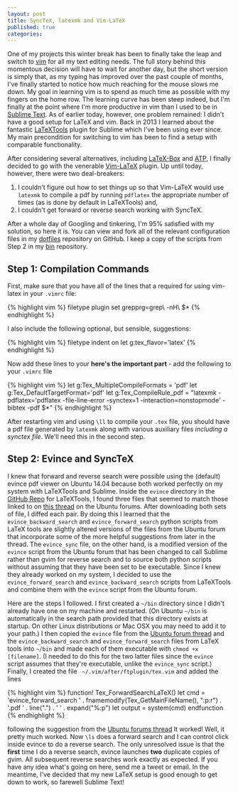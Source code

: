 ```yaml
---
layout: post
title: SyncTeX, latexmk and Vim-LaTeX
published: true
categories:
---
```

One of my projects this winter break has been to finally take the leap and switch to [vim](http://www.vim.org) for all my text editing needs.
The full story behind this momentous decision will have to wait for another day, but the short version is simply that, as my typing has improved over the past couple of months, I've finally started to notice how much reaching for the mouse slows me down.
My goal in learning vim is to spend as much time as possible with my fingers on the home row.
The learning curve has been steep indeed, but I'm finally at the point where I'm more productive in vim than I used to be in [Sublime Text](http://www.sublimetext.com).
As of earlier today, however, one problem remained: I didn't have a good setup for LaTeX and vim.
Back in 2013 I learned about the fantastic [LaTeXTools](https://github.com/SublimeText/LaTeXTools) plugin for Sublime which I've been using ever since.
My main precondition for switching to vim has been to find a setup with comparable functionality.

After considering several alternatives, including [LaTeX-Box](https://github.com/LaTeX-Box-Team/LaTeX-Box) and [ATP](http://atp-vim.sourceforge.net), I finally decided to go with the venerable [Vim-LaTeX](http://vim-latex.sourceforge.net) plugin.
Up until today, however, there were two deal-breakers:

1. I couldn't figure out how to set things up so that Vim-LaTeX would use ``latexmk`` to compile a pdf by running ``pdflatex`` the appropriate number of times (as is done by default in LaTeXTools) and,
2. I couldn't get forward or reverse search working with SyncTeX.

After a whole day of Googling and tinkering, I'm 95% satisfied with my solution, so here it is.
You can view and fork all of the relevant configuration files in my [dotfiles](https://github.com/fditraglia/dotfiles) repository on GitHub.
I keep a copy of the scripts from Step 2 in my [bin](https://github.com/fditraglia/bin) repository.

Step 1: Compilation Commands
-----------------------------
First, make sure that you have all of the lines that a required for using vim-latex in your ``.vimrc`` file:

{% highlight vim %}
filetype plugin 
set grepprg=grep\ -nH\ $*
{% endhighlight %}

I also include the following optional, but sensible, suggestions:

{% highlight vim %}
filetype indent on
let g:tex_flavor='latex'
{% endhighlight %}

Now add these lines to your  **here's the important part** - add the following to your ``.vimrc`` file

{% highlight vim %}
let g:Tex_MultipleCompileFormats = 'pdf'
let g:Tex_DefaultTargetFormat='pdf'
let g:Tex_CompileRule_pdf = "latexmk -pdflatex='pdflatex -file-line-error -synctex=1 -interaction=nonstopmode' -bibtex -pdf $*"
{% endhighlight %}

After restarting vim and using ``\ll`` to compile your ``.tex`` file, you should  have a pdf file generated by ``latexmk`` along with various auxiliary files *including a synctex file*.
We'll need this in the second step.

Step 2: Evince and SyncTeX
--------------------------
I knew that forward and reverse search were possible using the (default) evince pdf viewer on Ubuntu 14.04 because both worked perfectly on my system with LaTeXTools and Sublime.
Inside the ``evince`` directory in the [GitHub Repo](https://github.com/SublimeText/LaTeXTools) for LaTeXTools, I found three files that seemed to match those linked to on [this thread](http://ubuntuforums.org/showthread.php?t=1716268) on the Ubuntu forums.
After downloading both sets of file, I diffed each pair.
By doing this I learned that the ``evince_backward_search`` and ``evince_forward_search`` python scripts from LaTeX tools are slightly altered versions of the files from the Ubuntu forum that incorporate some of the more helpful suggestions from later in the thread.
The ``evince_sync`` file, on the other hand, is a modified version of the ``evince`` script from the Ubuntu forum that has been changed to call Sublime rather than gvim for reverse search and to source both python scripts without assuming that they have been set to be executable.
Since I knew they already worked on my system, I decided to use the ``evince_forward_search`` and ``evince_backward_search`` scripts from LaTeXTools and combine them with the ``evince`` script from the Ubuntu forum.

Here are the steps I followed.
I first created a ``~/bin`` directory since I didn't already have one on my machine and restarted.
(On Ubuntu ``~/bin`` is automatically in the search path provided that this directory exists at startup. On other Linux distributions or Mac OSX you may need to add it to your path.)
I then copied the ``evince`` file from the [Ubuntu forum thread](http://ubuntuforums.org/showthread.php?t=1716268) and the ``evince_backward_search`` and ``evince_forward_search``
files from LaTeX tools into ``~/bin`` and made each of them executable with ``chmod +x [filename]``.
(I needed to do this for the two latter files since the ``evince`` script assumes that they're executable, unlike the ``evince_sync`` script.)
Finally, I created the file `` ~/.vim/after/ftplugin/tex.vim`` and added the lines

{% highlight vim %}
function! Tex_ForwardSearchLaTeX()
  let cmd = 'evince_forward_search ' . fnamemodify(Tex_GetMainFileName(), ":p:r") .  '.pdf ' . line(".") . ' ' . expand("%:p")
  let output = system(cmd)
endfunction
{% endhighlight %}

following the suggestion from the [Ubuntu forums thread](http://ubuntuforums.org/showthread.php?t=1716268) 
It worked! 
Well, it pretty much worked.
Now ``\ls`` does a forward search and I can control click inside evince to do a reverse search.
The only unresolved issue is that the **first** time I do a reverse search, evince launches **two** duplicate copies of gvim.
All subsequent reverse searches work exactly as expected.
If you have any idea what's going on here, send me a tweet or email.
In the meantime, I've decided that my new LaTeX setup is good enough to get down to work, so farewell Sublime Text!
